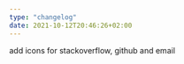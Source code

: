 ```yaml
---
type: "changelog"
date: 2021-10-12T20:46:26+02:00
---
```


add icons for stackoverflow, github and email
